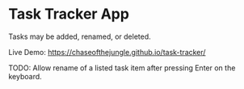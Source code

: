 # Task Tracker App

Tasks may be added, renamed, or deleted.

Live Demo: https://chaseofthejungle.github.io/task-tracker/

TODO: Allow rename of a listed task item after pressing Enter on the keyboard.
